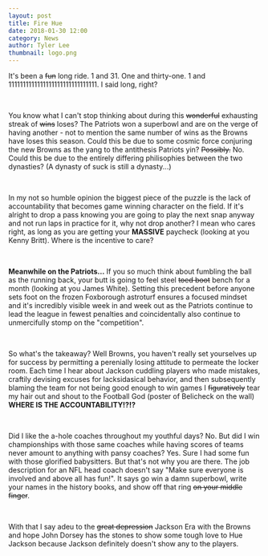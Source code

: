 ```yaml
---
layout: post
title: Fire Hue
date: 2018-01-30 12:00
category: News
author: Tyler Lee
thumbnail: logo.png
---
```


It's been a ~~fun~~ long ride. 1 and 31. One and thirty-one. 1 and 1111111111111111111111111111111. I said long, right?

<br>

You know what I can't stop thinking about during this ~~wonderful~~ exhausting streak of ~~wins~~ loses? The Patriots won a superbowl and are on the verge of having another - not to mention the same number of wins as the Browns have loses this season. Could this be due to some cosmic force conjuring the new Browns as the yang to the antithesis Patriots yin? ~~Possibly.~~ No. Could this be due to the entirely differing philisophies between the two dynasties? (A dynasty of suck is still a dynasty...)

<br>

In my not so humble opinion the biggest piece of the puzzle is the lack of accountability that becomes game winning character on the field. If it's alright to drop a pass knowing you are going to play the next snap anyway and not run laps in practice for it, why not drop another? I mean who cares right, as long as you are getting your **MASSIVE** paycheck (looking at you Kenny Britt). Where is the incentive to care?

<br>

__Meanwhile on the Patriots...__
If you so much think about fumbling the ball as the running back, your butt is going to feel steel ~~toed boot~~ bench for a month (looking at you James White). Setting this precedent before anyone sets foot on the frozen Foxborough astroturf ensures a focused mindset and it's incredibly visible week in and week out as the Patriots continue to lead the league in fewest penalties and coincidentally also continue to unmercifully stomp on the "competition".

<br>

So what's the takeaway? Well Browns, you haven't really set yourselves up for success by permitting a perenially losing attitude to permeate the locker room. Each time I hear about Jackson cuddling players who made mistakes, craftily devising excuses for lacksidasical behavior, and then subsequently blaming the team for not being good enough to win games I ~~figuratively~~ tear my hair out and shout to the Football God (poster of Belicheck on the wall) **WHERE IS THE ACCOUNTABILITY!?!?**

<br>

Did I like the a-hole coaches throughout my youthful days? No. But did I win championships with those same coaches while having scores of teams never amount to anything with pansy coaches? Yes. Sure I had some fun with those glorified babysitters. But that's not why you are there. The job description for an NFL head coach doesn't say "Make sure everyone is involved and above all has fun!". It says go win a damn superbowl, write your names in the history books, and show off that ring ~~on your middle finger~~.

<br>

With that I say adeu to the ~~great depression~~ Jackson Era with the Browns and hope John Dorsey has the stones to show some tough love to Hue Jackson because Jackson definitely doesn't show any to the players.
